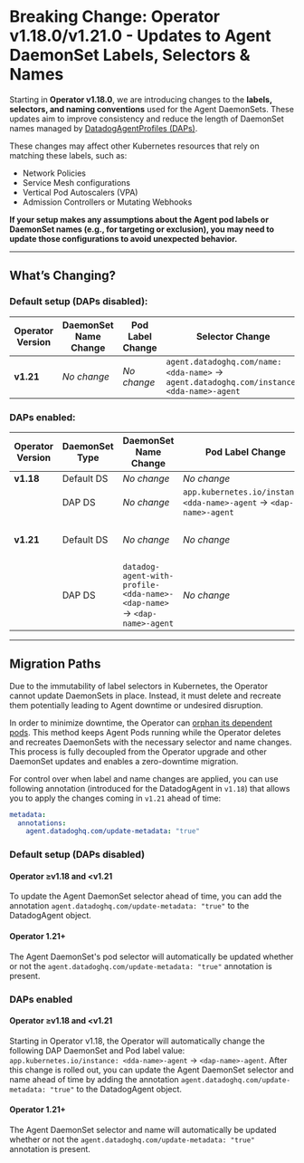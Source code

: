 # Breaking Change: Operator v1.18.0/v1.21.0 - Updates to Agent DaemonSet Labels, Selectors & Names

Starting in **Operator v1.18.0**, we are introducing changes to the **labels, selectors, and naming conventions** used for the Agent DaemonSets. These updates aim to improve consistency and reduce the length of DaemonSet names managed by [DatadogAgentProfiles (DAPs)][1].

These changes may affect other Kubernetes resources that rely on matching these labels, such as:

- Network Policies
- Service Mesh configurations
- Vertical Pod Autoscalers (VPA)
- Admission Controllers or Mutating Webhooks

**If your setup makes any assumptions about the Agent pod labels or DaemonSet names (e.g., for targeting or exclusion), you may need to update those configurations to avoid unexpected behavior.**

---

## What’s Changing?

### Default setup (DAPs disabled):
| Operator Version | DaemonSet Name Change | Pod Label Change | Selector Change |
|------------------|-----------------------|------------------|-----------------|
| **v1.21**        | _No change_           | _No change_      | `agent.datadoghq.com/name: <dda-name>` → `agent.datadoghq.com/instance: <dda-name>-agent` |


### DAPs enabled:
| Operator Version | DaemonSet Type | DaemonSet Name Change | Pod Label Change | Selector Change |
|------------------|----------------|-----------------------|------------------|-----------------|
| **v1.18**        | Default DS     | _No change_           | _No change_      | _No change_     |
|                  | DAP DS         | _No change_           | `app.kubernetes.io/instance: <dda-name>-agent` → `<dap-name>-agent` | _No change_ |
| **v1.21**        | Default DS     | _No change_           | _No change_      | `agent.datadoghq.com/name: <dda-name>` → `agent.datadoghq.com/instance: <dda-name>-agent` |
|                  | DAP DS         | `datadog-agent-with-profile-<dda-name>-<dap-name>` → `<dap-name>-agent` | _No change_       | `agent.datadoghq.com/name: <dda-name>` → `agent.datadoghq.com/instance: <dap-name>-agent` |

---

## Migration Paths

Due to the immutability of label selectors in Kubernetes, the Operator cannot update DaemonSets in place. Instead, it must delete and recreate them potentially leading to Agent downtime or undesired disruption.

In order to minimize downtime, the Operator can [orphan its dependent pods](2). This method keeps Agent Pods running while the Operator deletes and recreates DaemonSets with the necessary selector and name changes. This process is fully decoupled from the Operator upgrade and other DaemonSet updates and enables a zero-downtime migration.

For control over when label and name changes are applied, you can use following annotation (introduced for the DatadogAgent in `v1.18`) that allows you to apply the changes coming in `v1.21` ahead of time:
   ```yaml
   metadata:
     annotations:
       agent.datadoghq.com/update-metadata: "true"
   ```

### Default setup (DAPs disabled)

#### Operator ≥v1.18 and <v1.21

To update the Agent DaemonSet selector ahead of time, you can add the annotation `agent.datadoghq.com/update-metadata: "true"` to the DatadogAgent object.

#### Operator 1.21+

The Agent DaemonSet's pod selector will automatically be updated whether or not the `agent.datadoghq.com/update-metadata: "true"` annotation is present.

### DAPs enabled

#### Operator ≥v1.18 and <v1.21

Starting in Operator v1.18, the Operator will automatically change the following DAP DaemonSet and Pod label value: `app.kubernetes.io/instance: <dda-name>-agent` → `<dap-name>-agent`. After this change is rolled out, you can update the Agent DaemonSet selector and name ahead of time by adding the annotation `agent.datadoghq.com/update-metadata: "true"` to the DatadogAgent object.

#### Operator 1.21+

The Agent DaemonSet selector and name will automatically be updated whether or not the `agent.datadoghq.com/update-metadata: "true"` annotation is present.


[1]: https://github.com/DataDog/datadog-operator/blob/main/docs/datadog_agent_profiles.md
[2]: https://kubernetes.io/docs/tasks/administer-cluster/use-cascading-deletion/#set-orphan-deletion-policy
